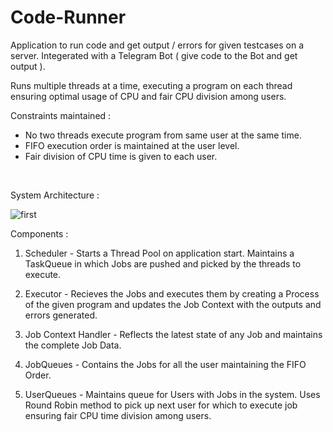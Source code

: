 # Code-Runner

Application to run code and get output / errors for given testcases on a server.
Integerated with a Telegram Bot ( give code to the Bot and get output ).

Runs multiple threads at a time, executing a program on each thread ensuring optimal usage of CPU and fair CPU division among users.

Constraints maintained : 
- No two threads execute program from same user at the same time.
- FIFO execution order is maintained at the user level.
- Fair division of CPU time is given to each user.
<br>

System Architecture : 

![first](https://github.com/sacihn173/Code-Runner/assets/73626851/7f3fbdb9-516a-4ee7-91d6-0b6b56eed0fe)


Components : 

1. Scheduler - Starts a Thread Pool on application start. Maintains a TaskQueue in which Jobs are pushed and picked by the threads to execute.

2. Executor - Recieves the Jobs and executes them by creating a Process of the given program and updates the Job Context with the outputs and errors generated.

3. Job Context Handler - Reflects the latest state of any Job and maintains the complete Job Data.

4. JobQueues - Contains the Jobs for all the user maintaining the FIFO Order.

5. UserQueues - Maintains queue for Users with Jobs in the system. Uses Round Robin method to pick up next user for which to execute job ensuring fair CPU time division among users.
